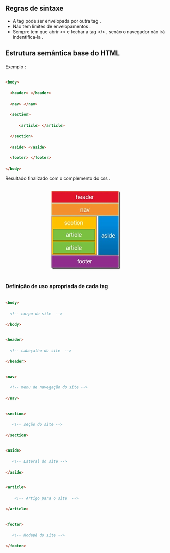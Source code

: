 
## Regras de sintaxe 

* A tag pode ser envelopada por outra tag .
* Não tem limites de envelopamentos .
* Sempre tem que abrir <> e fechar a tag </> , senão o navegador não irá indentifica-la .

## Estrutura semântica base do HTML </p>

<p> Exemplo :  </p>

```html

<body>

  <header> </header>
  
  <nav> </nav>
  
  <section>

      <article> </article>

  </section>
  
  <aside> </aside>
  
  <footer> </footer>

</body>

```

<p> Resultado finalizado com o complemento do css . </p>

<br>
<div align="center" >
<img src="https://github.com/LeandroPereira2603/HTML/blob/main/explica%C3%A7%C3%B5es/imgem/estrutura-semantica-html.png" alt="Estrutura semântica base do HTML">
</div>
<br>


### Definição de uso apropriada de cada tag 
```html

<body>

  <!-- corpo do site  -->

</body>

```

```html

<header>

  <!-- cabeçalho do site  -->

</header>

```

```html

<nav>

  <!-- menu de navegação do site -->

</nav>

```


```Html

<section>
  
   <!-- seção do site -->

</section>

```

```html 

<aside>

   <!-- Lateral do site -->

</aside>

```

```html 

<article> 

    <!-- Artigo para o site  -->

</article>

```

```html 

<footer>

   <!-- Rodapé do site -->

</footer>

```







